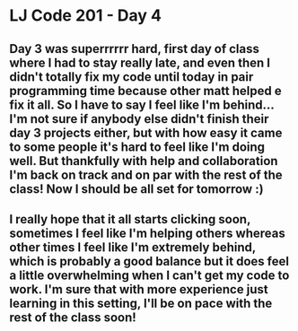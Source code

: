 # **LJ Code 201 - Day 4**

## Day 3 was superrrrrr hard, first day of class where I had to stay really late, and even then I didn't totally fix my code until today in pair programming time because other matt helped e fix it all.  So I have to say I feel like I'm behind... I'm not sure if anybody else didn't finish their day 3 projects either, but with how easy it came to some people it's hard to feel like I'm doing well.  But thankfully with help and collaboration I'm back on track and on par with the rest of the class! Now I should be all set for tomorrow :)

## I really hope that it all starts clicking soon, sometimes I feel like I'm helping others whereas other times I feel like I'm extremely behind, which is probably a good balance but it does feel a little overwhelming when I can't get my code to work. I'm sure that with more experience just learning in this setting, I'll be on pace with the rest of the class soon!
